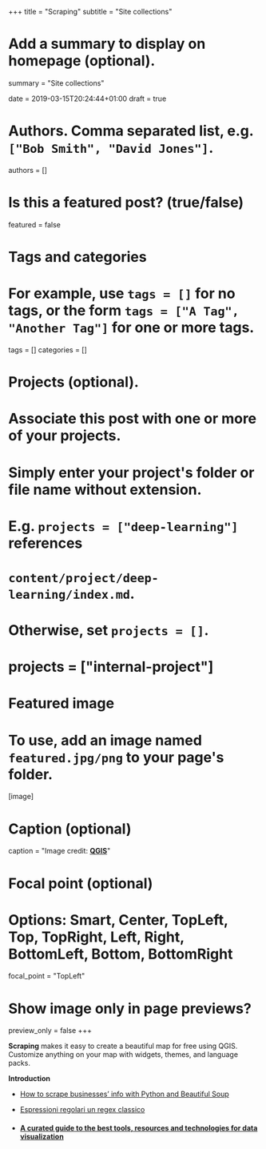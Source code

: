 +++
title = "Scraping"
subtitle = "Site collections"

# Add a summary to display on homepage (optional).
summary = "Site collections"

date = 2019-03-15T20:24:44+01:00
draft = true

# Authors. Comma separated list, e.g. `["Bob Smith", "David Jones"]`.
authors = []

# Is this a featured post? (true/false)
featured = false

# Tags and categories
# For example, use `tags = []` for no tags, or the form `tags = ["A Tag", "Another Tag"]` for one or more tags.
tags = []
categories = []

# Projects (optional).
#   Associate this post with one or more of your projects.
#   Simply enter your project's folder or file name without extension.
#   E.g. `projects = ["deep-learning"]` references
#   `content/project/deep-learning/index.md`.
#   Otherwise, set `projects = []`.
# projects = ["internal-project"]

# Featured image
# To use, add an image named `featured.jpg/png` to your page's folder.
[image]
  # Caption (optional)
  caption = "Image credit: [**QGIS**](https://www.mytechlogy.com/IT-blogs/21401/the-significance-of-web-scraping-to-big-data/#.XI_CTRNKiql)"

  # Focal point (optional)
  # Options: Smart, Center, TopLeft, Top, TopRight, Left, Right, BottomLeft, Bottom, BottomRight
  focal_point = "TopLeft"

  # Show image only in page previews?
  preview_only = false
+++

**Scraping** makes it easy to create a beautiful map for free using QGIS. Customize anything on your map with widgets, themes, and language packs.


**Introduction**

- [How to scrape businesses’ info with Python and Beautiful Soup](https://medium.com/employbl/scrape-the-web-for-amsterdam-coffeeshops-with-python-and-beautiful-soup-19ed25394234)
- [Espressioni regolari un regex classico](https://pigrecoinfinito.wordpress.com/2019/02/06/espressioni-regolari-un-regex-classico/)

- #### [A curated guide to the best tools, resources and technologies for data visualization](https://dataviz.tools/category/data-scraping/)
